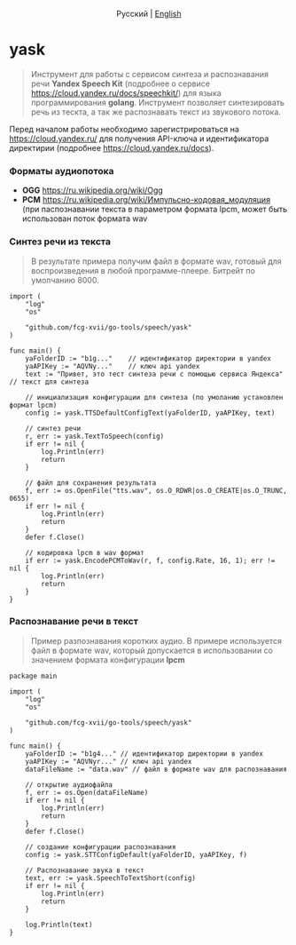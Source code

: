 <p align="center">
  <span>Русский</span> |
  <a href="README.md#go-tools">English</a>
</p>

# yask
> Инструмент для работы с сервисом синтеза и распознавания речи <b>Yandex Speech Kit</b> (подробнее о сервисе <a href="https://cloud.yandex.ru/docs/speechkit/" target="_blank">https://cloud.yandex.ru/docs/speechkit/</a>) для языка программирования <b>golang</b>. Инструмент позволяет синтезировать речь из тескта, а так же распознавать текст из звукового потока.

Перед началом работы необходимо зарегистрироваться на <a href="https://cloud.yandex.ru/" target="_blank">https://cloud.yandex.ru/</a> для получения API-ключа и идентификатора директирии (подробнее <a href="https://cloud.yandex.ru/docs" target="_blank">https://cloud.yandex.ru/docs</a>).

### Форматы аудиопотока
<ul>
    <li><b>OGG</b> <a href="https://ru.wikipedia.org/wiki/Ogg" target="_blank">https://ru.wikipedia.org/wiki/Ogg</a></li>
    <li><b>PCM</b> <a href="https://ru.wikipedia.org/wiki/Импульсно-кодовая_модуляция" target="_blank">https://ru.wikipedia.org/wiki/Импульсно-кодовая_модуляция</a> (при паспознавании текста в параметром формата lpcm, может быть использован поток формата wav</li>
</ul>

### Синтез речи из текста
> В результате примера получим файл в формате wav, готовый для воспроизведения в любой программе-плеере. Битрейт по умолчанию 8000.
```golang
import (
	"log"
	"os"

	"github.com/fcg-xvii/go-tools/speech/yask"
)

func main() {
	yaFolderID := "b1g..."    // идентификатор директории в yandex
	yaAPIKey := "AQVNy..."    // ключ api yandex
	text := "Привет, это тест синтеза речи с помощью сервиса Яндекса" // текст для синтеза

	// инициализация конфигурации для синтеза (по умоланию установлен формат lpcm)
	config := yask.TTSDefaultConfigText(yaFolderID, yaAPIKey, text)

	// синтез речи
	r, err := yask.TextToSpeech(config)
	if err != nil {
		log.Println(err)
		return
	}

    // файл для сохранения результата
	f, err := os.OpenFile("tts.wav", os.O_RDWR|os.O_CREATE|os.O_TRUNC, 0655)
	if err != nil {
		log.Println(err)
		return
	}
	defer f.Close()

    // кодировка lpcm в wav формат
	if err := yask.EncodePCMToWav(r, f, config.Rate, 16, 1); err != nil {
		log.Println(err)
		return
	}
}
```

### Распознавание речи в текст
> Пример разпознавания коротких аудио. В примере используется файл в формате wav, который допускается в использовании со значением формата конфигурации <b>lpcm</b>
```golang
package main

import (
	"log"
	"os"

	"github.com/fcg-xvii/go-tools/speech/yask"
)

func main() {
	yaFolderID := "b1g4..." // идентификатор директории в yandex
	yaAPIKey := "AQVNyr..." // ключ api yandex
	dataFileName := "data.wav" // файл в формате wav для распознавания

    // открытие аудиофайла
	f, err := os.Open(dataFileName)
	if err != nil {
		log.Println(err)
		return
	}
	defer f.Close()

    // создание конфигурации распознавания
	config := yask.STTConfigDefault(yaFolderID, yaAPIKey, f)

    // Распознавание звука в текст
	text, err := yask.SpeechToTextShort(config)
	if err != nil {
		log.Println(err)
		return
	}

	log.Println(text)
}
```